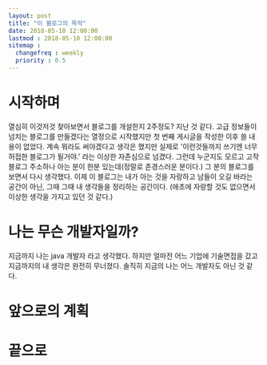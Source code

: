 ```yaml
---
layout: post
title: "이 블로그의 목적"
date: 2018-05-10 12:00:00 
lastmod : 2018-05-10 12:00:00 
sitemap :
  changefreq : weekly
  priority : 0.5
---
```

# 시작하며
열심히 이것저것 찾아보면서 블로그를 개설한지 2주정도? 지난 것 같다. 고급 정보들이 넘치는 블로그를 만들겠다는 열정으로 시작했지만 첫 번째 게시글을 작성한 이후 쓸 내용이 없었다. 계속 뭐라도 써야겠다고 생각은 했지만 실제로 '이런것들까지 쓰기엔 너무 허접한 블로그가 될거야.' 라는 이상한 자존심으로 넘겼다. 그런데 누군지도 모르고 고작 블로그 주소하나 아는 분이 한분 있는데(정말로 존경스러운 분이다.) 그 분의 블로그를 보면서 다시 생각했다.
이제 이 블로그는 내가 아는 것을 자랑하고 남들이 오길 바라는 공간이 아닌, 그때 그때 내 생각들을 정리하는 공간이다. (애초에 자랑할 것도 없으면서 이상한 생각을 가지고 있던 것 같다.)

# 나는 무슨 개발자일까?
지금까지 나는 java 개발자 라고 생각했다. 하지만 얼마전 어느 기업에 기술면접을 갔고 지금까지의 내 생각은 완전히 무너졌다. 솔직히 지금의 나는 어느 개발자도 아닌 것 같다.

# 앞으로의 계획


# 끝으로
